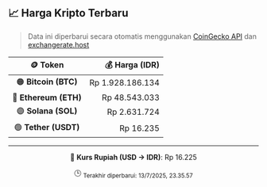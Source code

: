 

<!-- HARGA_KRIPTO -->
## 📈 Harga Kripto Terbaru

> Data ini diperbarui secara otomatis menggunakan [CoinGecko API](https://www.coingecko.com/) dan [exchangerate.host](https://exchangerate.host/)

<div align="center">

| 🪙 Token | 💰 Harga (IDR) |
|:------:|---------------:|
| 🟠 **Bitcoin (BTC)**   | Rp 1.928.186.134 |
| 🔵 **Ethereum (ETH)**  | Rp 48.543.033 |
| 🟣 **Solana (SOL)**    | Rp 2.631.724 |
| 🟢 **Tether (USDT)**   | Rp 16.235 |

---

💱 **Kurs Rupiah (USD → IDR)**: Rp 16.225

🕒 <sub>Terakhir diperbarui: 13/7/2025, 23.35.57</sub>

</div>
<!-- /HARGA_KRIPTO -->